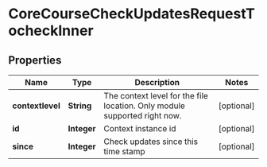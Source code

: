 

# CoreCourseCheckUpdatesRequestTocheckInner


## Properties

| Name | Type | Description | Notes |
|------------ | ------------- | ------------- | -------------|
|**contextlevel** | **String** | The context level for the file location.                                                                                 Only module supported right now. |  [optional] |
|**id** | **Integer** | Context instance id |  [optional] |
|**since** | **Integer** | Check updates since this time stamp |  [optional] |



